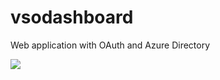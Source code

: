 # vsodashboard
Web application with OAuth and Azure Directory

<a href="https://azuredeploy.net/" target="_blank"><img src="http://azuredeploy.net/deploybutton.png"/></a>
